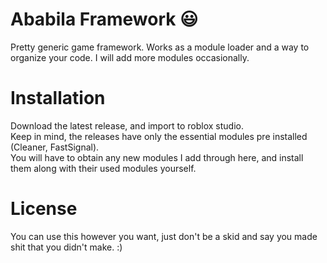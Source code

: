 # Ababila Framework 😃
Pretty generic game framework. Works as a module loader and a way to organize your code.
I will add more modules occasionally.

# Installation
Download the latest release, and import to roblox studio.  
Keep in mind, the releases have only the essential modules pre installed (Cleaner, FastSignal).  
You will have to obtain any new modules I add through here, and install them along with their used modules yourself.  

# License
You can use this however you want, just don't be a skid and say you made shit that you didn't make. :)
